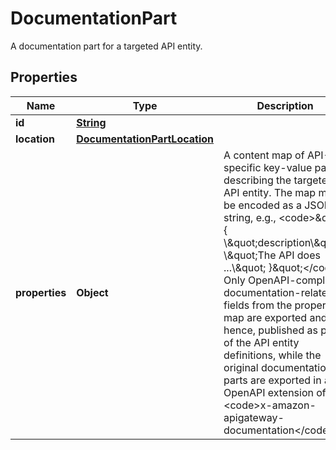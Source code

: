

# DocumentationPart

A documentation part for a targeted API entity.

## Properties

| Name | Type | Description | Notes |
|------------ | ------------- | ------------- | -------------|
|**id** | [**String**](String.md) |  |  [optional] |
|**location** | [**DocumentationPartLocation**](DocumentationPartLocation.md) |  |  [optional] |
|**properties** | **Object** | A content map of API-specific key-value pairs describing the targeted API entity. The map must be encoded as a JSON string, e.g., &lt;code&gt;\&quot;{ \\\&quot;description\\\&quot;: \\\&quot;The API does ...\\\&quot; }\&quot;&lt;/code&gt;. Only OpenAPI-compliant documentation-related fields from the properties map are exported and, hence, published as part of the API entity definitions, while the original documentation parts are exported in a OpenAPI extension of &lt;code&gt;x-amazon-apigateway-documentation&lt;/code&gt;. |  [optional] |



